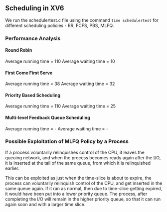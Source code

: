## Scheduling in XV6

We run the schedulertest.c file using the command  `time schedulertest` for different scheduling policies - RR, FCFS, PBS, MLFQ.

### Performance Analysis

#### Round Robin
Average running time = 110
Average waiting time = 10

#### First Come First Serve
Average running time = 38
Average waiting time = 32

#### Priority Based Scheduling
Average running time = 110
Average waiting time = 25

#### Multi-level Feedback Queue Scheduling
Average running time = -
Average waiting time = -

### Possible Exploitation of MLFQ Policy by a Process
If a process voluntarily relinquishes control of the CPU, it leaves the queuing network, and when the process becomes ready again after the I/O, it is inserted at the tail of the same queue, from which it is relinquished earlier.

This can be exploited as just when the time-slice is about to expire, the process can voluntarily relinquish control of the CPU, and get inserted in the same queue again. 
If it ran as normal, then due to time-slice getting expired, it would have been put into a lower priority queue. The process, after completing the I/O will remain in the higher priority queue, so
that it can run again soon and with a larger time slice.
